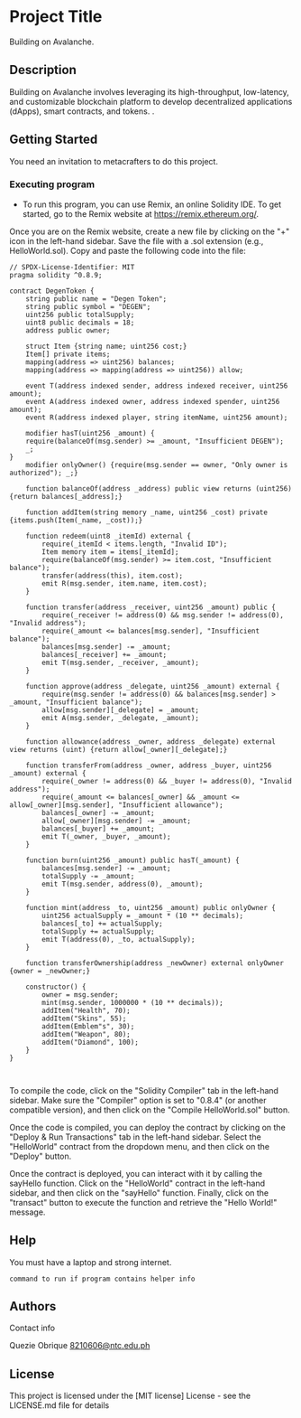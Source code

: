 # Project Title

Building on Avalanche.

## Description

Building on Avalanche involves leveraging its high-throughput, low-latency, and customizable blockchain platform to develop decentralized applications (dApps), smart contracts, and tokens. .


## Getting Started

You need an invitation to metacrafters to do this project.
### Executing program

* To run this program, you can use Remix, an online Solidity IDE. To get started, go to the Remix website at https://remix.ethereum.org/.

Once you are on the Remix website, create a new file by clicking on the "+" icon in the left-hand sidebar. Save the file with a .sol extension (e.g., HelloWorld.sol). Copy and paste the following code into the file:



```
// SPDX-License-Identifier: MIT
pragma solidity ^0.8.9;

contract DegenToken {
    string public name = "Degen Token";
    string public symbol = "DEGEN";
    uint256 public totalSupply;
    uint8 public decimals = 18;
    address public owner;

    struct Item {string name; uint256 cost;}
    Item[] private items;
    mapping(address => uint256) balances;
    mapping(address => mapping(address => uint256)) allow;

    event T(address indexed sender, address indexed receiver, uint256 amount);
    event A(address indexed owner, address indexed spender, uint256 amount);
    event R(address indexed player, string itemName, uint256 amount);

    modifier hasT(uint256 _amount) {
    require(balanceOf(msg.sender) >= _amount, "Insufficient DEGEN");
    _;
}
    modifier onlyOwner() {require(msg.sender == owner, "Only owner is authorized"); _;}

    function balanceOf(address _address) public view returns (uint256) {return balances[_address];}

    function addItem(string memory _name, uint256 _cost) private {items.push(Item(_name, _cost));}

    function redeem(uint8 _itemId) external {
        require(_itemId < items.length, "Invalid ID");
        Item memory item = items[_itemId];
        require(balanceOf(msg.sender) >= item.cost, "Insufficient balance");
        transfer(address(this), item.cost);
        emit R(msg.sender, item.name, item.cost);
    }

    function transfer(address _receiver, uint256 _amount) public {
        require(_receiver != address(0) && msg.sender != address(0), "Invalid address");
        require(_amount <= balances[msg.sender], "Insufficient balance");
        balances[msg.sender] -= _amount;
        balances[_receiver] += _amount;
        emit T(msg.sender, _receiver, _amount);
    }

    function approve(address _delegate, uint256 _amount) external {
        require(msg.sender != address(0) && balances[msg.sender] > _amount, "Insufficient balance");
        allow[msg.sender][_delegate] = _amount;
        emit A(msg.sender, _delegate, _amount);
    }

    function allowance(address _owner, address _delegate) external view returns (uint) {return allow[_owner][_delegate];}

    function transferFrom(address _owner, address _buyer, uint256 _amount) external {
        require(_owner != address(0) && _buyer != address(0), "Invalid address");
        require(_amount <= balances[_owner] && _amount <= allow[_owner][msg.sender], "Insufficient allowance");
        balances[_owner] -= _amount;
        allow[_owner][msg.sender] -= _amount;
        balances[_buyer] += _amount;
        emit T(_owner, _buyer, _amount);
    }

    function burn(uint256 _amount) public hasT(_amount) {
        balances[msg.sender] -= _amount;
        totalSupply -= _amount;
        emit T(msg.sender, address(0), _amount);
    }

    function mint(address _to, uint256 _amount) public onlyOwner {
        uint256 actualSupply = _amount * (10 ** decimals);
        balances[_to] += actualSupply;
        totalSupply += actualSupply;
        emit T(address(0), _to, actualSupply);
    }

    function transferOwnership(address _newOwner) external onlyOwner {owner = _newOwner;}

    constructor() {
        owner = msg.sender;
        mint(msg.sender, 1000000 * (10 ** decimals));
        addItem("Health", 70);
        addItem("Skins", 55);
        addItem(Emblem"s", 30);
        addItem("Weapon", 80);
        addItem("Diamond", 100);
    }
}



```
To compile the code, click on the "Solidity Compiler" tab in the left-hand sidebar. Make sure the "Compiler" option is set to "0.8.4" (or another compatible version), and then click on the "Compile HelloWorld.sol" button.

Once the code is compiled, you can deploy the contract by clicking on the "Deploy & Run Transactions" tab in the left-hand sidebar. Select the "HelloWorld" contract from the dropdown menu, and then click on the "Deploy" button.

Once the contract is deployed, you can interact with it by calling the sayHello function. Click on the "HelloWorld" contract in the left-hand sidebar, and then click on the "sayHello" function. Finally, click on the "transact" button to execute the function and retrieve the "Hello World!" message.
## Help
You must have a laptop and strong internet.
```
command to run if program contains helper info
```

## Authors

Contact info

Quezie Obrique 
8210606@ntc.edu.ph
## License

This project is licensed under the [MIT license] License - see the LICENSE.md file for details
